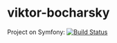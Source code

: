 viktor-bocharsky
================

Project on Symfony: [![Build Status](https://travis-ci.org/bionic-university/viktor-bocharsky.svg?branch=master)](https://travis-ci.org/bionic-university/viktor-bocharsky)

